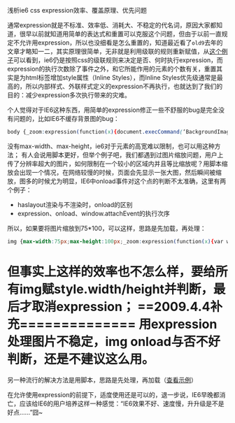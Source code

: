 浅析ie6 css expression效率、覆盖原理、优先问题

通常expression就是不标准、效率低、消耗大、不稳定的代名词，原因大家都知道，很早以前就知道用简单的表达式和重置可以克服这个问题，但由于以前一直规定不允许用expression，所以也没细看是怎么重置的，知道最近看了`old9`去年的文章才略知一二，其实原理很简单，无非就是利用级联的规则重新赋值，从[这个例子](http://moonless.net/demo/18)可以看到，ie6仍是按照css的级联规则来决定是否、何时执行expression，而expression的执行次数除了事件之外，和它所能作用的元素的个数有关，重置其实是为html标签增加style属性（Inline Styles），而Inline Styles优先级通常是最高的，所以内部样式、外联样式定义的expression不再执行，也就达到了我们的目的：减少expression多次执行带来的灾难。

个人觉得对于IE6这种东西，用简单的expression修正一些不舒服的bug是完全没有问题的，比如IE6不缓存背景图的bug：
```css
body {_zoom:expression(function(x){document.execCommand(‘BackgroundImageCache’, false, true);x.style.zoom=1;}(this))}
```
没有max-width、max-height，ie6对于元素的高宽难以限制，也可以用这种方法；
有人会说用脚本更好，但举个例子吧，我们都遇到过图片缩放问题，用户上传了分辨率超大的图片，如何限制在一个较小的区域内并且等比缩放呢？用脚本缩放会出现一个情况，在网络较慢的时候，页面会先显示一张大图，然后瞬间被缩放，图多的时候尤为明显，IE6中onload事件对这个点的判断不太准确，这里有两个例子：

* haslayout渲染与不渲染时，onload的区别
* expression、onload、window.attachEvent的执行次序

所以，如果要将图片缩放到75*100，可以这样，思路是先加载，再处理：
```css
img {max-width:75px;max-height:100px;_zoom:expression(function(x){var w=x.width||x.offsetWidth,h=x.height||x.offsetHeight);if(w>75&&75*h/w<=100)x.style.width=75;if(h>100&&100*w/h<=75)x.style.height=100;if(x.style.width!=''||x.style.height!='')x.style.zoom=1}(this))}
```
但事实上这样的效率也不怎么样，要给所有img赋style.width/height并判断，最后才取消expression；
==2009.4.4补充==============
用expression处理图片不稳定，img onload与否不好判断，还是不建议这么用。
============================
另一种流行的解决方法是用脚本，思路是先处理，再加载（[查看示例](http://moonless.net/demo/18/02.html)）

在允许使用expression的前提下，适度使用还是可以的，退一步说，IE6早晚都消亡，应该给IE6的用户培养这样一种感觉：“IE6效果不好、速度慢，升升级是不是好点……”囧~
